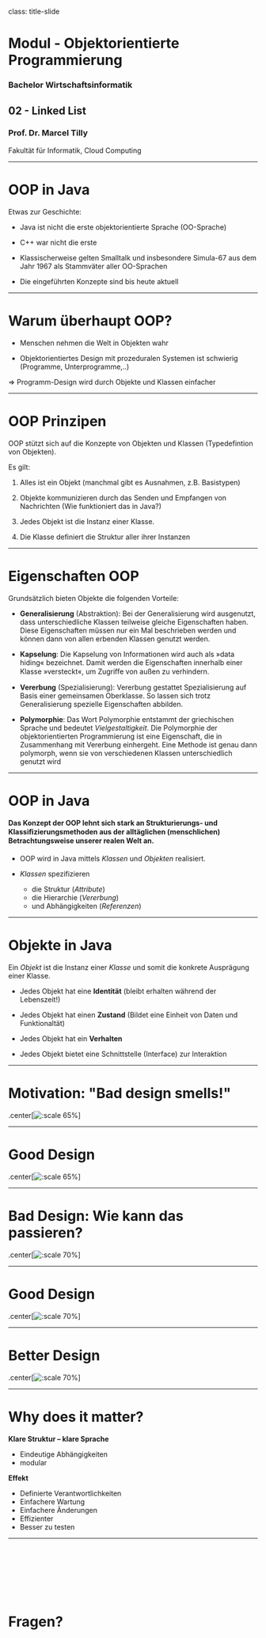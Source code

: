 
class: title-slide  

# Modul - Objektorientierte Programmierung
### Bachelor Wirtschaftsinformatik

## 02 - Linked List
### Prof. Dr. Marcel Tilly
Fakultät für Informatik, Cloud Computing

---

# OOP in Java

Etwas zur Geschichte:

- Java ist nicht die erste objektorientierte Sprache (OO-Sprache)

- C++ war nicht die erste

- Klassischerweise gelten Smalltalk und insbesondere Simula-67 aus dem Jahr 1967 als Stammväter aller OO-Sprachen

- Die eingeführten Konzepte sind bis heute aktuell

---

# Warum überhaupt OOP?

- Menschen nehmen die Welt in Objekten wahr

- Objektorientiertes Design mit prozeduralen Systemen ist schwierig (Programme, Unterprogramme,..)

=> Programm-Design wird durch Objekte und Klassen einfacher

---

# OOP Prinzipen 

OOP stützt sich auf die Konzepte von Objekten und Klassen (Typedefintion von Objekten).

Es gilt:

1. Alles ist ein Objekt (manchmal gibt es Ausnahmen, z.B. Basistypen)

2. Objekte kommunizieren durch das Senden und Empfangen von Nachrichten (Wie funktioniert das in Java?)

3. Jedes Objekt ist die Instanz einer Klasse. 

4. Die Klasse definiert die Struktur aller ihrer Instanzen

---

# Eigenschaften OOP

Grundsätzlich bieten Objekte die folgenden Vorteile:

- **Generalisierung** (Abstraktion): Bei der Generalisierung wird ausgenutzt, dass unterschiedliche Klassen teilweise gleiche Eigenschaften haben. Diese Eigenschaften müssen nur ein Mal beschrieben werden und können dann von allen erbenden Klassen genutzt werden.

- **Kapselung**: Die Kapselung von Informationen wird auch als »data hiding« bezeichnet. Damit werden die Eigenschaften innerhalb einer Klasse »versteckt«, um Zugriﬀe von außen zu verhindern.

- **Vererbung** (Spezialisierung): Vererbung gestattet Spezialisierung auf Basis einer gemeinsamen Oberklasse. So lassen sich trotz Generalisierung spezielle Eigenschaften abbilden.

- **Polymorphie**: Das Wort Polymorphie entstammt der griechischen Sprache und bedeutet _Vielgestaltigkeit_. Die Polymorphie der objektorientierten Programmierung ist eine Eigenschaft, die in Zusammenhang mit Vererbung einhergeht. Eine Methode ist genau dann polymorph, wenn sie von verschiedenen Klassen unterschiedlich genutzt wird

---

# OOP in Java

#### Das Konzept der OOP lehnt sich stark an Strukturierungs- und Klassiﬁzierungsmethoden aus der alltäglichen (menschlichen) Betrachtungsweise unserer realen Welt an. 

- OOP wird in Java mittels _Klassen_ und _Objekten_ realisiert.

- _Klassen_ spezifizieren 
    - die Struktur (_Attribute_)
    - die Hierarchie (_Vererbung_) 
    - und Abhängigkeiten (_Referenzen_)

---

# Objekte in Java

Ein _Objekt_ ist die Instanz einer _Klasse_ und somit die konkrete Ausprägung einer Klasse.

- Jedes Objekt hat eine **Identität** (bleibt erhalten während der Lebenszeit!)

- Jedes Objekt hat einen **Zustand** (Bildet eine Einheit von Daten und Funktionaltät)

- Jedes Objekt hat ein **Verhalten**

- Jedes Objekt bietet eine Schnittstelle (Interface) zur Interaktion 

---

# Motivation: "Bad design smells!"
.center[![:scale 65%](./cheops_bad.png)]

---

# Good Design

.center[![:scale 65%](./cheops_good.png)]

---

# Bad Design: Wie kann das passieren?

.center[![:scale 70%](./circle.png)]

---

# Good Design

.center[![:scale 70%](./umzug.png)]

---

# Better Design

.center[![:scale 70%](./interface.png)]

---


# Why does it matter?

**Klare Struktur – klare Sprache**
- Eindeutige Abhängigkeiten
- modular

**Effekt**
- Definierte Verantwortlichkeiten
- Einfachere Wartung
- Einfachere Änderungen
- Effizienter
- Besser zu testen

---

<div style="margin-top: 30%"></div>

# Fragen?
